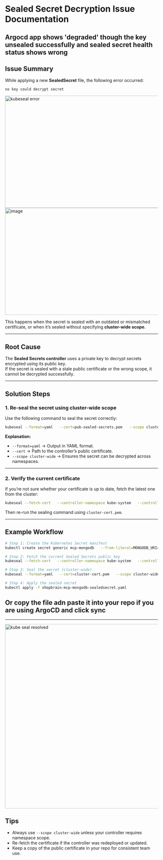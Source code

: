 #  Sealed Secret Decryption Issue Documentation

## Argocd app shows 'degraded' though the key unsealed successfully and sealed secret health status shows wrong

##  Issue Summary
While applying a new **SealedSecret** file, the following error occurred:

```
no key could decrypt secret 
```
<img width="1527" height="370" alt="kubeseal error" src="https://github.com/user-attachments/assets/0d5b4634-be9a-4d42-b3f1-9a0e1b987fbf" />

<img width="910" height="353" alt="image" src="https://github.com/user-attachments/assets/c8364207-18ce-403e-a3c3-4dabba1d136b" />


This happens when the secret is sealed with an outdated or mismatched certificate, or when it’s sealed without specifying **cluster-wide scope**.

---

##  Root Cause
The **Sealed Secrets controller** uses a private key to decrypt secrets encrypted using its public key.  
If the secret is sealed with a stale public certificate or the wrong scope, it cannot be decrypted successfully.

---

##  Solution Steps

### 1. Re-seal the secret using cluster-wide scope
Use the following command to seal the secret correctly:

```bash
kubeseal --format=yaml   --cert=pub-sealed-secrets.pem   --scope cluster-wide   < /tmp/dev-mongodb-secret.yaml   > mongodb-sealedsecret.yaml
```

**Explanation:**
- `--format=yaml` → Output in YAML format.  
- `--cert` → Path to the controller’s public certificate.  
- `--scope cluster-wide` → Ensures the secret can be decrypted across namespaces.

---

### 2. Verify the current certificate
If you’re not sure whether your certificate is up to date, fetch the latest one from the cluster:

```bash
kubeseal --fetch-cert   --controller-namespace kube-system   --controller-name sealed-secrets-controller   > cluster-cert.pem
```

Then re-run the sealing command using `cluster-cert.pem`.

---

## Example Workflow

```bash
# Step 1: Create the Kubernetes Secret manifest
kubectl create secret generic mcp-mongodb   --from-literal=MONGODB_URI="your-mongodb-uri"   --dry-run=client -o yaml > /tmp/dev-mongodb-secret.yaml

# Step 2: Fetch the current Sealed Secrets public key
kubeseal --fetch-cert   --controller-namespace kube-system   --controller-name sealed-secrets-controller   > cluster-cert.pem

# Step 3: Seal the secret (cluster-wide)
kubeseal --format=yaml   --cert=cluster-cert.pem   --scope cluster-wide   < /tmp/dev-mongodb-secret.yaml   > mcp-mongodb-sealedsecret.yaml

# Step 4: Apply the sealed secret
kubectl apply -f shopbrain-mcp-mongodb-sealedsecret.yaml
```
## Or copy the file adn paste it into your repo if you are using ArgoCD and click sync
---

<img width="1512" height="608" alt="kube seal resolved" src="https://github.com/user-attachments/assets/f7d2c046-07b5-4f26-9ba1-61e8af6d5bf1" />

##  Tips
- Always use `--scope cluster-wide` unless your controller requires namespace scope.  
- Re-fetch the certificate if the controller was redeployed or updated.  
- Keep a copy of the public certificate in your repo for consistent team use.
